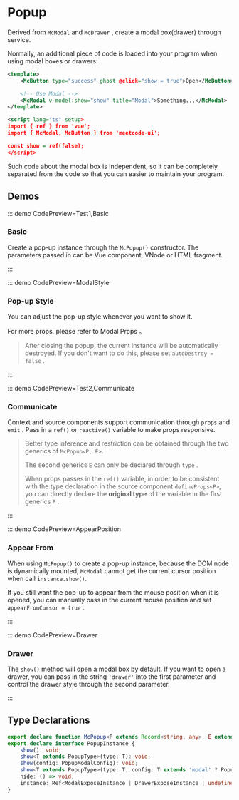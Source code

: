 # Popup

Derived from `McModal` and `McDrawer` , create a modal box(drawer) through service.

Normally, an additional piece of code is loaded into your program when using modal boxes or drawers:

```xml
<template>
    <McButton type="success" ghost @click="show = true">Open</McButton>

    <!-- Use Modal -->
    <McModal v-model:show="show" title="Modal">Something...</McModal>
</template>

<script lang="ts" setup>
import { ref } from 'vue';
import { McModal, McButton } from 'meetcode-ui';

const show = ref(false);
</script>
```

Such code about the modal box is independent, so it can be completely separated from the code so that you can easier to maintain your program.

## Demos

::: demo CodePreview=Test1,Basic

### Basic

Create a pop-up instance through the `McPopup()` constructor. The parameters passed in can be Vue component, VNode or HTML fragment.

<Basic />
:::

::: demo CodePreview=ModalStyle

### Pop-up Style

You can adjust the pop-up style whenever you want to show it.

For more props, please refer to <McTextLink to="Modal#props">Modal Props</McTextLink> 。

<ModalStyle />

> After closing the popup, the current instance will be automatically destroyed. If you don't want to do this, please set `autoDestroy = false` .

:::

::: demo CodePreview=Test2,Communicate

### Communicate

Context and source components support communication through `props` and `emit` . Pass in a `ref()` or `reactive()` variable to make props responsive.

<Communicate />

> Better type inference and restriction can be obtained through the two generics of `McPopup<P, E>`.
>
> The second generics `E` can only be declared through `type` .
>
> When props passes in the `ref()` variable, in order to be consistent with the type declaration in the source component `defineProps<P>`, you can directly declare the **original type** of the variable in the first generics `P` .

:::

::: demo CodePreview=AppearPosition

### Appear From

When using `McPopup()` to create a pop-up instance, because the DOM node is dynamically mounted, `McModal` cannot get the current cursor position when call `instance.show()`.

If you still want the pop-up to appear from the mouse position when it is opened, you can manually pass in the current mouse position and set `appearFromCursor = true` .

<AppearPosition />
:::

::: demo CodePreview=Drawer

### Drawer

The `show()` method will open a modal box by default. If you want to open a drawer, you can pass in the string `'drawer'` into the first parameter and control the drawer style through the second parameter.

<Drawer />
:::

## Type Declarations

```ts
export declare function McPopup<P extends Record<string, any>, E extends ObjectEmitsOptions>(source: Component | string, options?: PopupSourceOptions<P, E>): PopupInstance;
export declare interface PopupInstance {
    show(): void;
    show<T extends PopupType>(type: T): void;
    show(config: PopupModalConfig): void;
    show<T extends PopupType>(type: T, config: T extends 'modal' ? PopupModalConfig : PopupDrawerConfig): void;
    hide: () => void;
    instance: Ref<ModalExposeInstance | DrawerExposeInstance | undefined>;
}
```
